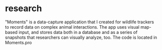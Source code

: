 # research
"Moments" is a data-capture application that I created for wildlife trackers to record data on complex animal interactions. The app uses visual map-based input, and stores data both in a database and as a series of snapshots that researchers can visually analyze, too. The code is located in Moments.pro
